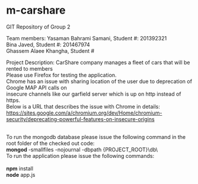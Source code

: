 # m-carshare
GIT Repository of Group 2

Team members:
Yasaman Bahrami Samani, Student #: 201392321 <br/>
Bina Javed, Student #: 201467974 <br/>
Ghassem Alaee Khangha, Student # <br/>

Project Description: 
CarShare company manages a fleet of cars that will be rented to members
<br/>
Please use Firefox for testing the application.<br/>
Chrome has an issue with sharing location of the user due to deprecation of Google MAP API calls on <br/>
insecure channels like our garfield server which is up on http instead of https. <br/>
Below is a URL that describes the issue with Chrome in details: <br/>
https://sites.google.com/a/chromium.org/dev/Home/chromium-security/deprecating-powerful-features-on-insecure-origins

<br/>
To run the mongodb database please issue the following command in the root folder of the checked out code:
<br/>
<b> mongod </b> -smallfiles -nojournal -dbpath {PROJECT_ROOT}\db\
<br/>
To run the application please issue the following commands: <br/>
<br/>
<b>npm</b> install
<br/>
<b>node</b> app.js
